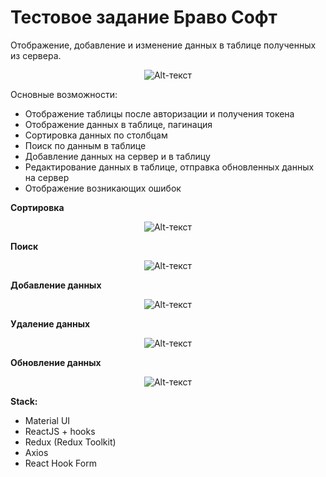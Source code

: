 # Тестовое задание Браво Софт 
Отображение, добавление и изменение данных в таблице полученных из сервера.

<span style="display:block;text-align:center">![Alt-текст](https://i.ibb.co/mycqZ81/2022-04-16-18-49-33.gif)</span>

Основные возможности:
+ Отображение таблицы после авторизации и получения токена
+ Отображение данных в таблице, пагинация
+ Сортировка данных по столбцам
+ Поиск по данным в таблице
+ Добавление данных на сервер и в таблицу
+ Редактирование данных в таблице, отправка обновленных данных на сервер
+ Отображение возникающих ошибок

**Сортировка**

<span style="display:block;text-align:center">![Alt-текст](https://i.ibb.co/3BVJght/2022-04-16-18-59-15.gif)</span>

**Поиск**

<span style="display:block;text-align:center">![Alt-текст](https://i.ibb.co/Xy6L4yQ/2022-04-16-19-01-48.gif)</span>

**Добавление данных**

<span style="display:block;text-align:center">![Alt-текст](https://i.ibb.co/WPF2F82/2022-04-16-19-12-08.gif)</span>

**Удаление данных**

<span style="display:block;text-align:center">![Alt-текст](https://i.ibb.co/1XYTHdH/2022-04-16-19-17-20.gif)</span>

**Обновление данных**

<span style="display:block;text-align:center">![Alt-текст](https://i.ibb.co/ryyJ0h1/2022-04-16-19-19-03.gif)</span>

**Stack:**
+ Material UI
+ ReactJS + hooks
+ Redux (Redux Toolkit)
+ Axios
+ React Hook Form

